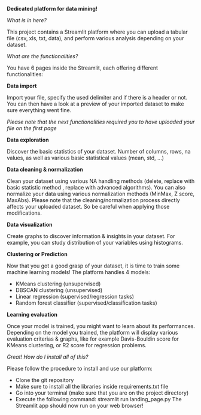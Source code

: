 **Dedicated platform for data mining!** 

_What is in here?_

This project contains a Streamlit platform where you can upload a tabular file (csv, xls, txt, data), and perform various analysis depending on your dataset. 

_What are the functionalities?_

You have 6 pages inside the Streamlit, each offering different functionalities: 

**Data import**

Import your file, specify the used delimiter and if there is a header or not. You can then have a look at a preview of your imported dataset to make sure everything went fine. 

_Please note that the next functionalities required you to have uploaded your file on the first page_

**Data exploration**

Discover the basic statistics of your dataset. Number of columns, rows, na values, as well as various basic statistical values (mean, std, ...)

**Data cleaning & normalization**

Clean your dataset using various NA handling methods (delete, replace with basic statistic method , replace with advanced algorithms). 
You can also normalize your data using various normalization methods (MinMax, Z score, MaxAbs). 
Please note that the cleaning/normalization process directly affects your uploaded dataset. So be careful when applying those modifications.

**Data visualization**

Create graphs to discover information & insights in your dataset. For example, you can study distribution of your variables using histograms. 

**Clustering or Prediction**

Now that you got a good grasp of your dataset, it is time to train some machine learning models! The platform handles 4 models: 
+ KMeans clustering (unsupervised)
+ DBSCAN clustering (unsupervised)
+ Linear regression (supervised/regression tasks)
+ Random forest classifier (supervised/classification tasks)

**Learning evaluation**

Once your model is trained, you might want to learn about its performances. Depending on the model you trained, the platform will display various evaluation criterias & graphs, like for example Davis-Bouldin score for KMeans clustering, or R2 score for regression problems.


_Great! How do I install all of this?_ 

Please follow the procedure to install and use our platform: 

+ Clone the git repository
+ Make sure to install all the libraries inside requirements.txt file
+ Go into your terminal (make sure that you are on the project directory)
+ Execute the following command: streamlit run landing_page.py
The Streamlit app should now run on your web browser! 

